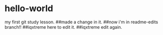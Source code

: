 # hello-world
my first git study lesson.
##made a change in it.
##now i'm in readme-edits branch!!
##iqxtreme here to edit it.
##iqxtreme edit again.
